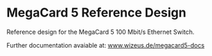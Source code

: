 # MegaCard 5 Reference Design

 Reference design for the MegaCard 5 100 Mbit/s Ethernet Switch.


 Further documentation avaiable at: www.wizeus.de/megacard5-docs
